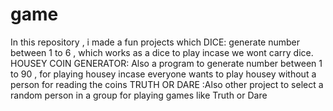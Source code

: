 # game
In this repository , i made a fun projects which 
DICE: generate number between 1 to 6 , which works as a dice to play incase we wont carry dice. 
HOUSEY COIN GENERATOR: Also a program to generate number between 1 to 90 , for playing housey incase everyone wants to play housey without a person for reading the coins
TRUTH OR DARE :Also other project to select a random person in a group for playing games like Truth or Dare
